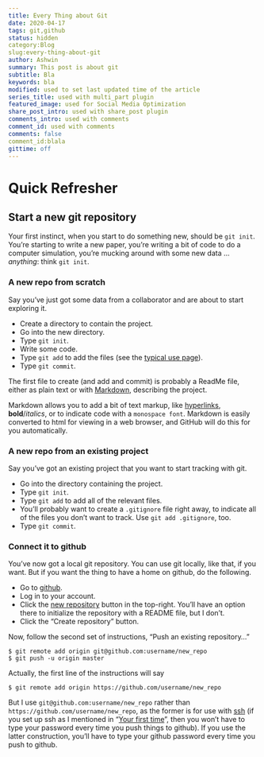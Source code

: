 ```yaml
---
title: Every Thing about Git
date: 2020-04-17
tags: git,github
status: hidden
category:Blog
slug:every-thing-about-git
author: Ashwin
summary: This post is about git
subtitle: Bla
keywords: bla
modified: used to set last updated time of the article
series_title: used with multi_part plugin
featured_image: used for Social Media Optimization
share_post_intro: used with share_post plugin
comments_intro: used with comments
comment_id: used with comments
comments: false
comment_id:blala
gittime: off
---
```


# Quick Refresher

## Start a new git repository

Your first instinct, when you start to do something new, should be `git init`. You’re starting to write a new paper, you’re writing a bit of code to do a computer simulation, you’re mucking around with some new data … *anything*: think `git init`.

### A new repo from scratch

Say you’ve just got some data from a collaborator and are about to start exploring it.

- Create a directory to contain the project.
- Go into the new directory.
- Type `git init`.
- Write some code.
- Type `git add` to add the files (see the [typical use page](https://kbroman.org/github_tutorial/pages/routine.html)).
- Type `git commit`.

The first file to create (and add and commit) is probably a ReadMe file, either as plain text or with [Markdown](https://daringfireball.net/projects/markdown/), describing the project.

Markdown allows you to add a bit of text markup, like [hyperlinks](https://en.wikipedia.org/wiki/Hyperlink), **bold**/*italics*, or to indicate code with a `monospace font`. Markdown is easily converted to html for viewing in a web browser, and GitHub will do this for you automatically.

### A new repo from an existing project

Say you’ve got an existing project that you want to start tracking with git.

- Go into the directory containing the project.
- Type `git init`.
- Type `git add` to add all of the relevant files.
- You’ll probably want to create a `.gitignore` file right away, to indicate all of the files you don’t want to track. Use `git add .gitignore`, too.
- Type `git commit`.

### Connect it to github

You’ve now got a local git repository. You can use git locally, like that, if you want. But if you want the thing to have a home on github, do the following.

- Go to [github](https://github.com/).
- Log in to your account.
- Click the [new repository](https://github.com/new) button in the top-right. You’ll have an option there to initialize the repository with a README file, but I don’t.
- Click the “Create repository” button.

Now, follow the second set of instructions, “Push an existing repository…”

```
$ git remote add origin git@github.com:username/new_repo
$ git push -u origin master
```

Actually, the first line of the instructions will say

```
$ git remote add origin https://github.com/username/new_repo
```

But I use `git@github.com:username/new_repo` rather than `https://github.com/username/new_repo`, as the former is for use with [ssh](https://en.wikipedia.org/wiki/Secure_Shell) (if you set up ssh as I mentioned in “[Your first time](https://kbroman.org/github_tutorial/pages/first_time.html)”, then you won’t have to type your password every time you push things to github). If you use the latter construction, you’ll have to type your github password every time you push to github.